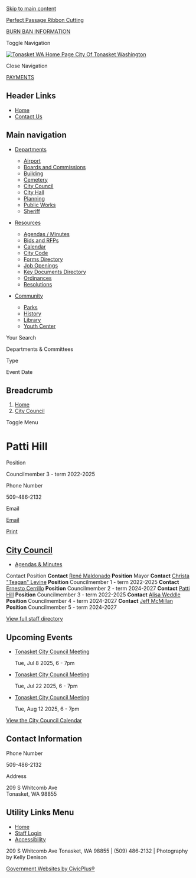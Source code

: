 [Skip to main content](https://www.tonasketwa.gov/citycouncil/directory-listing/patti-hill/)

[Perfect Passage Ribbon Cutting](https://www.tonasketwa.gov/city-hall/page/perfect-passage-ribbon-cutting)

[BURN BAN INFORMATION](https://www.tonasketwa.gov/home-page/page/burn-ban-information)

Toggle Navigation

[![Tonasket WA Home Page](https://www.tonasketwa.gov/sites/g/files/vyhlif12661/files/logo.png) City Of Tonasket Washington](https://www.tonasketwa.gov)

Close Navigation

[PAYMENTS](https://www.invoicecloud.com/portal/%28S%28jibmbu4cjx20vwt4pdaibvhi%29%29/2/Site.aspx?G=853ff3fc-1357-4f4d-858d-c57d08212563 "(opens in a new window)")

## Header Links

- [Home](https://www.tonasketwa.gov)
- [Contact Us](https://www.tonasketwa.gov/contact-us)

## Main navigation

- [Departments](https://www.tonasketwa.gov/departments)
  
  - [Airport](https://www.tonasketwa.gov/airport)
  - [Boards and Commissions](https://www.tonasketwa.gov/bc)
  - [Building](https://www.tonasketwa.gov/building)
  - [Cemetery](https://www.tonasketwa.gov/cemetery)
  - [City Council](https://www.tonasketwa.gov/citycouncil)
  - [City Hall](https://www.tonasketwa.gov/city-hall)
  - [Planning](https://www.tonasketwa.gov/planning)
  - [Public Works](https://www.tonasketwa.gov/publicworks)
  - [Sheriff](https://www.tonasketwa.gov/sheriff)
- [Resources](https://www.tonasketwa.gov/resource-center)
  
  - [Agendas / Minutes](https://www.tonasketwa.gov/meetings)
  - [Bids and RFPs](https://www.tonasketwa.gov/rfps)
  - [Calendar](https://www.tonasketwa.gov/calendar)
  - [City Code](https://www.codepublishing.com/WA/Tonasket " (opens in a new window)")
  - [Forms Directory](https://www.tonasketwa.gov/forms)
  - [Job Openings](https://www.tonasketwa.gov/jobs)
  - [Key Documents Directory](https://www.tonasketwa.gov/document-library)
  - [Ordinances](https://www.tonasketwa.gov/ordinances)
  - [Resolutions](https://www.tonasketwa.gov/resolutions)
- [Community](https://www.tonasketwa.gov/community)
  
  - [Parks](https://www.tonasketwa.gov/community/page/tonasket-parks)
  - [History](https://www.tonasketwa.gov/community/page/history)
  - [Library](https://www.tonasketwa.gov/community/page/tonasket-library)
  - [Youth Center](https://www.tonasketwa.gov/community/page/youth-center)

Your Search

Departments &amp; Committees

Type

Event Date

## Breadcrumb

1. [Home](https://www.tonasketwa.gov)
2. [City Council](https://www.tonasketwa.gov/citycouncil)

Toggle Menu

# Patti Hill

Position

Councilmember 3 - term 2022-2025

Phone Number

509-486-2132

Email

[Email](https://www.tonasketwa.gov/email-contact/node/2211/field_email "Email Patti Hill (opens in a new window)")

[Print](https://www.tonasketwa.gov/print/pdf/node/2211)

## [City Council](https://www.tonasketwa.gov/citycouncil)

- [Agendas &amp; Minutes](https://tonasketwa-staging.civicpluswebopen.com/meetings?field_smart_date_value_1=&field_smart_date_end_value=&combine=&department=All&boards-commissions=98 "(opens in a new window)")

Contact Position **Contact** [René Maldonado](https://www.tonasketwa.gov/citycouncil/directory-listing/rene-maldonado) **Position** Mayor **Contact** [Christa "Teagan" Levine](https://www.tonasketwa.gov/citycouncil/directory-listing/christa-teagan-levine) **Position** Councilmember 1 - term 2022-2025 **Contact** [Ernesto Cerrillo](https://www.tonasketwa.gov/citycouncil/directory-listing/ernesto-cerrillo) **Position** Councilmember 2 - term 2024-2027 **Contact** [Patti Hill](https://www.tonasketwa.gov/citycouncil/directory-listing/patti-hill) **Position** Councilmember 3 - term 2022-2025 **Contact** [Alisa Weddle](https://www.tonasketwa.gov/citycouncil/directory-listing/alisa-weddle) **Position** Councilmember 4 - term 2024-2027 **Contact** [Jeff McMillan](https://www.tonasketwa.gov/citycouncil/directory-listing/jeff-mcmillan) **Position** Councilmember 5 - term 2024-2027

[View full staff directory](https://www.tonasketwa.gov/directory)

## Upcoming Events

- [Tonasket City Council Meeting](https://www.tonasketwa.gov/citycouncil/meeting/tonasket-city-council-meeting-72)
  
  Tue, Jul 8 2025, 6 - 7pm
- [Tonasket City Council Meeting](https://www.tonasketwa.gov/citycouncil/meeting/tonasket-city-council-meeting-73)
  
  Tue, Jul 22 2025, 6 - 7pm
- [Tonasket City Council Meeting](https://www.tonasketwa.gov/citycouncil/meeting/tonasket-city-council-meeting-74)
  
  Tue, Aug 12 2025, 6 - 7pm

[View the City Council Calendar](https://www.tonasketwa.gov/calendar?boards-commissions=98)

## Contact Information

Phone Number

509-486-2132

Address

209 S Whitcomb Ave  
Tonasket, WA 98855

## Utility Links Menu

- [Home](https://www.tonasketwa.gov)
- [Staff Login](https://www.tonasketwa.gov/login?current=%2Fcitycouncil%2Fmeeting%2Ftonasket-city-council-zoom)
- [Accessibility](https://www.tonasketwa.gov/city-hall/page/website-accessibility)

209 S Whitcomb Ave Tonasket, WA 98855 | (509) 486‑2132 | Photography by Kelly Denison

[Government Websites by CivicPlus®](https://www.civicplus.com "(opens in a new window)")